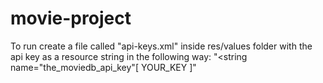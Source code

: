 # movie-project
To run create a file called "api-keys.xml" inside res/values folder with the api key as a resource string in the following way:
"<string name="the_moviedb_api_key"[ YOUR_KEY ]</string>"

